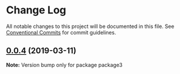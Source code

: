 # Change Log

All notable changes to this project will be documented in this file.
See [Conventional Commits](https://conventionalcommits.org) for commit guidelines.

## [0.0.4](https://github.com/as3io/lerna-test/compare/v0.0.3...v0.0.4) (2019-03-11)

**Note:** Version bump only for package package3
